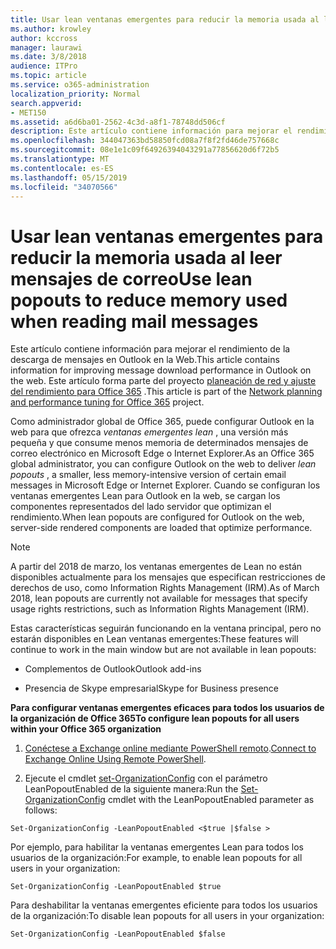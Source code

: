 ```yaml
---
title: Usar lean ventanas emergentes para reducir la memoria usada al leer mensajes de correo
ms.author: krowley
author: kccross
manager: laurawi
ms.date: 3/8/2018
audience: ITPro
ms.topic: article
ms.service: o365-administration
localization_priority: Normal
search.appverid:
- MET150
ms.assetid: a6d6ba01-2562-4c3d-a8f1-78748dd506cf
description: Este artículo contiene información para mejorar el rendimiento de la descarga de mensajes en Outlook en la Web.
ms.openlocfilehash: 344047363bd58850fcd08a7f8f2fd46de757668c
ms.sourcegitcommit: 08e1e1c09f64926394043291a77856620d6f72b5
ms.translationtype: MT
ms.contentlocale: es-ES
ms.lasthandoff: 05/15/2019
ms.locfileid: "34070566"
---
```

# <a name="use-lean-popouts-to-reduce-memory-used-when-reading-mail-messages"></a><span data-ttu-id="63257-103">Usar lean ventanas emergentes para reducir la memoria usada al leer mensajes de correo</span><span class="sxs-lookup"><span data-stu-id="63257-103">Use lean popouts to reduce memory used when reading mail messages</span></span>

<span data-ttu-id="63257-104">Este artículo contiene información para mejorar el rendimiento de la descarga de mensajes en Outlook en la Web.</span><span class="sxs-lookup"><span data-stu-id="63257-104">This article contains information for improving message download performance in Outlook on the web.</span></span> <span data-ttu-id="63257-105">Este artículo forma parte del proyecto [planeación de red y ajuste del rendimiento para Office 365](https://aka.ms/tune) .</span><span class="sxs-lookup"><span data-stu-id="63257-105">This article is part of the [Network planning and performance tuning for Office 365](https://aka.ms/tune) project.</span></span>
   
<span data-ttu-id="63257-106">Como administrador global de Office 365, puede configurar Outlook en la web para que ofrezca *ventanas emergentes lean* , una versión más pequeña y que consume menos memoria de determinados mensajes de correo electrónico en Microsoft Edge o Internet Explorer.</span><span class="sxs-lookup"><span data-stu-id="63257-106">As an Office 365 global administrator, you can configure Outlook on the web to deliver  *lean popouts*  , a smaller, less memory-intensive version of certain email messages in Microsoft Edge or Internet Explorer.</span></span> <span data-ttu-id="63257-107">Cuando se configuran los ventanas emergentes Lean para Outlook en la web, se cargan los componentes representados del lado servidor que optimizan el rendimiento.</span><span class="sxs-lookup"><span data-stu-id="63257-107">When lean popouts are configured for Outlook on the web, server-side rendered components are loaded that optimize performance.</span></span> 
  
> [!NOTE]
> <span data-ttu-id="63257-108">A partir del 2018 de marzo, los ventanas emergentes de Lean no están disponibles actualmente para los mensajes que especifican restricciones de derechos de uso, como Information Rights Management (IRM).</span><span class="sxs-lookup"><span data-stu-id="63257-108">As of March 2018, lean popouts are currently not available for messages that specify usage rights restrictions, such as Information Rights Management (IRM).</span></span> 
  
<span data-ttu-id="63257-109">Estas características seguirán funcionando en la ventana principal, pero no estarán disponibles en Lean ventanas emergentes:</span><span class="sxs-lookup"><span data-stu-id="63257-109">These features will continue to work in the main window but are not available in lean popouts:</span></span>
  
- <span data-ttu-id="63257-110">Complementos de Outlook</span><span class="sxs-lookup"><span data-stu-id="63257-110">Outlook add-ins</span></span>
    
- <span data-ttu-id="63257-111">Presencia de Skype empresarial</span><span class="sxs-lookup"><span data-stu-id="63257-111">Skype for Business presence</span></span>
    
 <span data-ttu-id="63257-112">**Para configurar ventanas emergentes eficaces para todos los usuarios de la organización de Office 365**</span><span class="sxs-lookup"><span data-stu-id="63257-112">**To configure lean popouts for all users within your Office 365 organization**</span></span>
  
1. <span data-ttu-id="63257-113">[Conéctese a Exchange online mediante PowerShell remoto](http://technet.microsoft.com/library/jj984289%28v=exchg.150%29.aspx ).</span><span class="sxs-lookup"><span data-stu-id="63257-113">[Connect to Exchange Online Using Remote PowerShell](http://technet.microsoft.com/library/jj984289%28v=exchg.150%29.aspx ).</span></span>
    
2. <span data-ttu-id="63257-114">Ejecute el cmdlet [set-OrganizationConfig](https://technet.microsoft.com/library/aa997443%28v=exchg.160%29.aspx) con el parámetro LeanPopoutEnabled de la siguiente manera:</span><span class="sxs-lookup"><span data-stu-id="63257-114">Run the [Set-OrganizationConfig](https://technet.microsoft.com/library/aa997443%28v=exchg.160%29.aspx) cmdlet with the LeanPopoutEnabled parameter as follows:</span></span> 
    
  ```
  Set-OrganizationConfig -LeanPopoutEnabled <$true |$false >
  ```

  <span data-ttu-id="63257-115">Por ejemplo, para habilitar la ventanas emergentes Lean para todos los usuarios de la organización:</span><span class="sxs-lookup"><span data-stu-id="63257-115">For example, to enable lean popouts for all users in your organization:</span></span>
    
  ```
  Set-OrganizationConfig -LeanPopoutEnabled $true
  ```

  <span data-ttu-id="63257-116">Para deshabilitar la ventanas emergentes eficiente para todos los usuarios de la organización:</span><span class="sxs-lookup"><span data-stu-id="63257-116">To disable lean popouts for all users in your organization:</span></span>
    
  ```
  Set-OrganizationConfig -LeanPopoutEnabled $false
  ```


